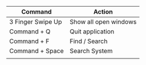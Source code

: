 | Command           | Action                |
| ----------------- | --------------------- |
| 3 Finger Swipe Up | Show all open windows |
| Command + Q       | Quit application      |
| Command + F       | Find / Search         |
| Command + Space   | Search System         |
|                   |                       |
